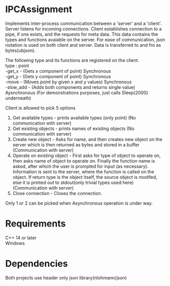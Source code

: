 # IPCAssignment
Implements inter-process communication between a 'server' and a 'client'. Server listens for incoming connections. Client establishes 
connection to a pipe, if one exists, and the requests for meta data. This data contains the types and functions avaiable on the server. For 
ease of communication, json notation is used on both client and server. Data is transferred to and fro as bytes(ubjson). 

The following type and its functions are registered on the client.  
type : point  
       -get_x - (Gets x component of point) Synchronous  
       -get_y - (Gets y component of point) Synchronous  
       -move - (Moves point by given x and y values) Synchronous  
       -slow_add - (Adds both components and returns single value) Aysnchronous (For demonstrations purposes, just calls Sleep(2000) underneath)  
       

Client is allowed to pick 5 options  
1. Get available types - prints available types (only point) (No communication with server)
2. Get existing objects - prints names of existing objects (No communication with server)
3. Create new object - Asks for name, and then creates new object on the server which is then returned as bytes and stored in a buffer (Communication with server)  
4. Operate on existing object - First asks for type of object to operate on, then asks name of object to operate on. Finally the function name is asked, after which the user is prompted for input (as necessary). Information is sent to the server, where the function is called on the object. If return type is the object itself, the source object is modifed, else it is printed out to stdout(only trivial types used here) (Communication with server)  
5. Close connection - Closes the connection.  

Only 1 or 2 can be picked when Asynchronous operation is under way.

# Requirements
C++ 14 or later  
Windows


# Dependencies
Both projects use header only json library(nlohmann/json)

